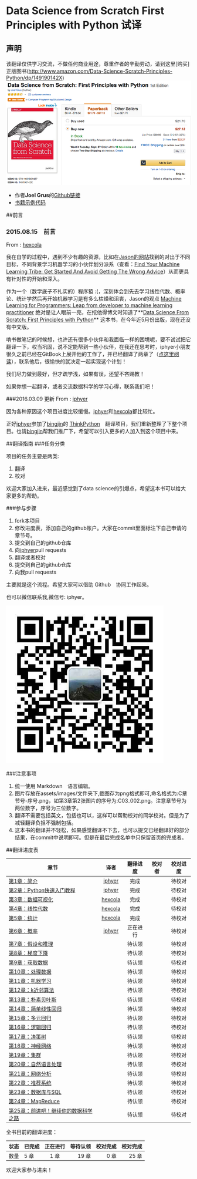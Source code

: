 # Data Science from Scratch First Principles with Python 试译

## 声明
该翻译仅供学习交流，不做任何商业用途，尊重作者的辛勤劳动，请到这里[购买]正版图书(http://www.amazon.com/Data-Science-Scratch-Principles-Python/dp/149190142X)
![buy](assets/images/buy.png)

* 作者**Joel Grus**的[Github链接](https://github.com/joelgrus)
* [书籍示例代码](https://github.com/joelgrus/data-science-from-scratch)

##前言

### 2015.08.15　前言　

From : [hexcola](https://github.com/hexcola)

我在自学的过程中，遇到不少有趣的资源，比如在[Jason的网站](http://machinelearningmastery.com/)找到的对出于不同目标，不同背景学习机器学习的小伙伴划分派系（查看：[Find Your Machine Learning Tribe: Get Started And Avoid Getting The Wrong Advice](http://machinelearningmastery.com/machine-learning-tribe/)）从而更具有针对性的开始和深入。

作为一个（数学底子不扎实的）程序猿 :(，深刻体会到先去学习线性代数、概率论、统计学然后再开始机器学习是有多么枯燥和沮丧，Jason的观点 [Machine Learning for Programmers: Leap from developer to machine learning practitioner](http://machinelearningmastery.com/machine-learning-for-programmers/) 绝对是让人眼前一亮，在挖他得博文时知道了**[Data Science From Scratch: First Principles with Python](http://joelgrus.com/2015/04/26/data-science-from-scratch-first-principles-with-python/)** 这本书，在今年近5月份出版，现在还没有中文版。

啃书做笔记的时候想，也许还有很多小伙伴和我面临一样的困境呢，要不试试把它翻译一下，权当巩固，说不定能帮到一些小伙伴，在我还在思考时，iphyer小朋友很久之前已经在GitBook上展开他的工作了，并已经翻译了两章了（[点这里阅读](http://iphyer.gitbooks.io/data-science-from-scratch-with-python/content/index.html)），联系他后，很愉快的就决定一起实现这个计划！

我们尽力做到最好，但才疏学浅，如果有误，还望不吝赐教！

如果你想一起翻译，或者交流数据科学的学习心得，联系我们吧！

###2016.03.09 更新
From : [iphyer](https://github.com/iphyer)

因为各种原因这个项目进度比较缓慢。[iphyer](https://github.com/iphyer)和[hexcola](https://github.com/hexcola)都比较忙。

正好[iphyer](https://github.com/iphyer)参加了[bingjin](https://github.com/bingjin)的 [ThinkPython](https://github.com/bingjin/ThinkPython2-CN)　翻译项目，我们重新整理了下整个项目。也请[bingjin](https://github.com/bingjin)帮我们推广下，希望可以引入更多的人加入到这个项目中来。

##翻译指南
###任务分类

项目的任务主要是两类:

1. 翻译
2. 校对

欢迎大家加入进来，最近感觉到了data science的引爆点，希望这本书可以给大家更多的帮助。

###参与步骤

1. fork本项目
2. 修改进度表，添加自己的github账户。大家在commit里面标注下自己申请的章节号。
3. 提交到自己的github仓库
4. 向[iphyer](https://github.com/iphyer)pull requests
5. 翻译或者校对
6. 提交到自己的github仓库
7. 向我pull requests

主要就是这个流程。希望大家可以借助 Github　协同工作起来。

也可以微信联系我,微信号: iphyer。

![weixin](assets/images/weixin.jpg)

###注意事项

1. 统一使用 Markdown　语言编辑。
2. 图片存放在assets/images/文件夹下,截图存为png格式即可,命名格式为:C章节号-序号.png，如第3章第2张图片的序号为:C03_002.png。注意章节号为两位数字，序号为三位数字。
3. 翻译不需要包括英文，包括也可以，这样可以帮助校对的同学校对。但是为了减轻翻译负担不强制包括。
4. 这本书的翻译并不轻松，如果感觉翻译不下去，也可以提交已经翻译好的部分结果，在commit中说明即可。但是在最后完成名单中只保留首页的完成者。

##翻译进度表

|章节  |译者    |翻译进度  |校对者  |校对进度 |
|------|:-------:|:-------------:|:-----:|:-----:|
| [第1章：简介](chapters/Chapter_01_Introduction.md)      | [iphyer](https://github.com/iphyer) | 完成 |      |  待校对  |
| [第2章：Python快速入门教程](chapters/Chapter_02_A_Crash_Course_in_Python.md)      | [iphyer](https://github.com/iphyer)      |  完成 |      |  待校对  |
| [第3章：数据可视化](chapters/Chapter_03_Visualizing_Data.md) | [hexcola](https://github.com/hexcola)      |   完成  |      |  待校对  |
| [第4章：线性代数](chapters/Chapter_04_Linear_Algebra.md) | [hexcola](https://github.com/hexcola)      |   完成  |       | 待校对  |
| [第5章：统计](chapters/Chapter_05_Statistics.md) | [hexcola](https://github.com/hexcola)      |   完成  |     |   待校对  |
| [第6章：概率](chapters/Chapter_06_Probability.md) |  [iphyer](https://github.com/iphyer)       |   正在进行  |      |  待校对  |
| [第7章：假设和推理](chapters/Chapter_07_Hypothesis_and_Inference.md) |      | 待认领  |      |  待校对  |
| [第8章：梯度下降](chapters/Chapter_08_Gradient_Descent.md) |      | 待认领 |      |  待校对  |
| [第9章：获取数据](chapters/Chapter_09_Getting_Data.md) |     |   待认领  |      |  待校对  |
| [第10章：处理数据](chapters/Chapter_10_Working_with_Data.md) |       |   待认领  |      |  待校对  |
| [第11章：机器学习](chapters/Chapter_11_Machine_Learning.md) |     |  待认领  |      |  待校对  |
| [第12章：k近邻算法](chapters/Chapter_12_k_Nearest_Neighbors.md) |       |   待认领  |     |   待校对  |
| [第13章：朴素贝叶斯](chapters/Chapter_13_Naive_Bayes.md) |       |   待认领  |      |  待校对  |
| [第14章：简单线性回归](chapters/Chapter_14_Simple_Linear_Regression.md) |       |   待认领  |      |  待校对  |
| [第15章：多元回归](chapters/Chapter_15_Multiple_Regression.md) |       |   待认领  |      |  待校对  |
| [第16章：逻辑回归](chapters/Chapter_16_Logistic_Regression.md) |       |   待认领  |   　  |   待校对  |
| [第17章：决策树](chapters/Chapter_17_Decision_Trees.md) |       |   待认领  |       | 待校对  |
| [第18章：神经网络](chapters/Chapter_18_Neural_Networks.md) |       |   待认领  |           | 待校对  |
| [第19章：集群](chapters/Chapter_19_Clustering.md) |       |   待认领  |      |  待校对  |
| [第20章：自然语言处理](chapters/Chapter_20_Natural_Language_Processing.md)|       |   待认领  |      |  待校对  |
| [第21章：网络分析](chapters/Chapter_21_Network_Analysis.md) |       |   待认领  |      |  待校对  |
| [第22章：推荐系统](chapters/Chapter_22_Recommender_Systems) |       |   待认领  |      |  待校对  |
| [第23章：数据库与SQL](chapters/Chapter_23_Database_and_SQL.md) |       |   待认领  |      |  待校对  |
| [第24章：MapReduce](chapters/Chapter_24_MapReduce.md) |       |   待认领  |      |  待校对  |
| [第25章：前进吧！继续你的数据科学之路](chapters/Chapter_25_Go_Forth_and_Do_Data_Science.md) |       |   待认领  |      |  待校对 |
全书目前的翻译进度：


|状态  |已完成    |正在进行  |等待认领  |校对完成 |校对完成 |
| ------|------- |:-------------:| -----:|-----:|-----:|
| 数量  | 5 章     | 1 章     | 19 章      |0 章      |25 章      |

欢迎大家参与进来！


